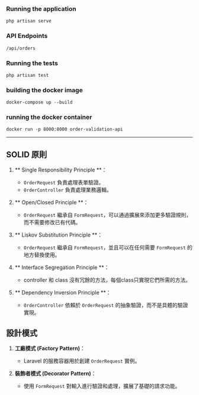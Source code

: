 ### Running the application
```
php artisan serve
```

### API Endpoints
```
/api/orders
```

### Running the tests
```
php artisan test
```

### building the docker image
```
docker-compose up --build
```

### running the docker container
```
docker run -p 8000:8000 order-validation-api
```

<hr>

## SOLID 原則

1. ** Single Responsibility Principle **：
    - `OrderRequest` 負責處理表單驗證。
    - `OrderController` 負責處理業務邏輯。

2. ** Open/Closed Principle **：
    - `OrderRequest` 繼承自 `FormRequest`，可以通過擴展來添加更多驗證規則，而不需要修改已有代碼。

3. ** Liskov Substitution Principle **：
    - `OrderRequest` 繼承自 `FormRequest`，並且可以在任何需要 `FormRequest` 的地方替換使用。

4. ** Interface Segregation Principle **：
    - controller 和 class 沒有冗餘的方法，每個class只實現它們所需的方法。

5. ** Dependency Inversion Principle **：
    - `OrderController` 依賴於 `OrderRequest` 的抽象驗證，而不是具體的驗證實現。

## 設計模式

1. **工廠模式 (Factory Pattern)**：
    - Laravel 的服務容器用於創建 `OrderRequest` 實例。

2. **裝飾者模式 (Decorator Pattern)**：
    - 使用 `FormRequest` 對輸入進行驗證和處理，擴展了基礎的請求功能。